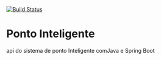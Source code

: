 [![Build Status](https://travis-ci.org/ezequielbraganca/ponto-inteligente-api.svg?branch=master)](https://travis-ci.org/ezequielbraganca/ponto-inteligente-api)

# Ponto Inteligente
api do sistema de ponto Inteligente comJava e Spring Boot
